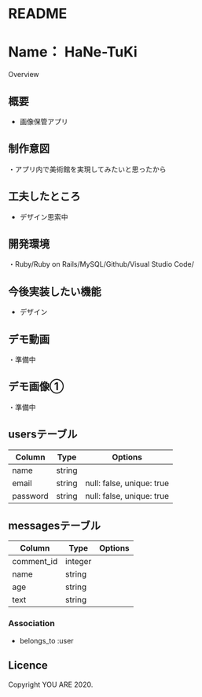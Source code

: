 # README

Name：
HaNe-TuKi
====

Overview


## 概要
<ul>
  <li>画像保管アプリ</li>
</ul>

## 制作意図
・アプリ内で美術館を実現してみたいと思ったから


## 工夫したところ
<ul>
  <li>デザイン思索中</li>
</ul>

## 開発環境
・Ruby/Ruby on Rails/MySQL/Github/Visual Studio Code/

## 今後実装したい機能
<ul>
  <li>デザイン</li>
</ul>


## デモ動画
・準備中


## デモ画像①
・準備中

## usersテーブル

|Column|Type|Options|
|------|----|-------|
|name|string|
|email|string|null: false, unique: true|
|password|string|null: false, unique: true|

## messagesテーブル

|Column|Type|Options|
|------|----|-------|
|comment_id|integer|
|name|string|
|age|string|
|text|string|
### Association
- belongs_to :user

## Licence
Copyright YOU ARE 2020.
